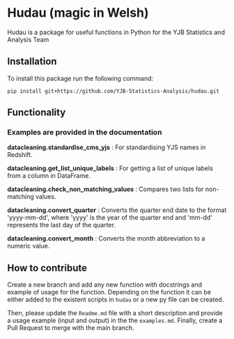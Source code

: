 # Hudau (magic in Welsh)
Hudau is a package for useful functions in Python for the YJB Statistics and Analysis Team

## Installation
To install this package run the following command:

    pip install git+https://github.com/YJB-Statistics-Analysis/hudau.git
    

## Functionality
### Examples are provided in the documentation

**datacleaning.standardise_cms_yjs** : For standardising YJS names in Redshift.

**datacleaning.get_list_unique_labels** : For getting a list of unique labels from a column in DataFrame.

**datacleaning.check_non_matching_values** : Compares two lists for non-matching values.

**datacleaning.convert_quarter** : Converts the quarter end date to the format 'yyyy-mm-dd', where 'yyyy' is the year of the quarter end and 'mm-dd' represents the last day of the quarter. 

**datacleaning.convert_month** : Converts the month abbreviation to a numeric value.

## How to contribute
Create a new branch and add any new function with docstrings and example of usage for the function.
Depending on the function it can be either added to the existent scripts in ```hudau``` or a new py file can be created.

Then, please update the ```Readme.md``` file with a short description and provide a usage example (input and output) in the the ```examples.md```. 
Finally, create a Pull Request to merge with the main branch.

